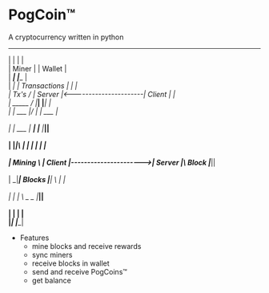 # PogCoin™

A cryptocurrency written in python
 ________________________                         _________________________
|                         |                       |                        |<br>
|         Miner           |                       |         Wallet         |<br>
|                _________|                       |__________              |<br>
|              _|         |      Transactions     |          |             |<br>
|        Tx's / | Server  |<----------------------|  Client  |             |<br>
|    _____  /   |_________|                       |__________|             |<br>
|   | ___ |/              |                       |                    ___ |<br>   
|   | ___ |      _________|                       |__________         |___||<br>   
|   |_____|\    |         |                       |          |         _|_ |<br>                 
|     Mining \  | Client  |---------------------->|  Server  |\ Block |___||<br>        
|             \_|_________|        Blocks         |__________| \       _|_ |<br>     
|                         |                       |             \ _ _ |___||<br>       
|                         |                       |                        |<br>
|_________________________|                       |________________________|<br>

- Features
  - mine blocks and receive rewards
  - sync miners
  - receive blocks in wallet
  - send and receive PogCoins™
  - get balance
  
